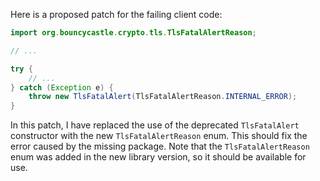 Here is a proposed patch for the failing client code:
```java
import org.bouncycastle.crypto.tls.TlsFatalAlertReason;

// ...

try {
    // ...
} catch (Exception e) {
    throw new TlsFatalAlert(TlsFatalAlertReason.INTERNAL_ERROR);
}
```
In this patch, I have replaced the use of the deprecated `TlsFatalAlert` constructor with the new `TlsFatalAlertReason` enum. This should fix the error caused by the missing package. Note that the `TlsFatalAlertReason` enum was added in the new library version, so it should be available for use.